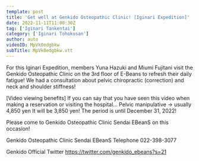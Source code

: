 ```yaml
---
template: post
title: 'Get well at Genkido Osteopathic Clinic! [Iginari Expedition]'
date: 2022-11-11T11:00:30Z
tag: ['Iginari Tankentai']
category: ['Iginari Tohokusan']
author: auto 
videoID: MpVk0edgbkw
subTitle: MpVk0edgbkw.vtt
---
```

For this Iginari Expedition, members Yuna Hazuki and Miumi Fujitani visit the Genkido Osteopathic Clinic on the 3rd floor of E-Beans to refresh their daily fatigue! We had a consultation about pelvic chiropractic (correction) and neck and shoulder stiffness!

[Video viewing benefits]
If you can say that you have seen this video when making a reservation or visiting the hospital...
Pelvic manipulative → usually 4,850 yen
It will be 3,850 yen!
The period is until December 31, 2022!

Please come to Genkido Osteopathic Clinic Sendai EBeanS on this occasion!

Genkido Osteopathic Clinic Sendai EBeanS
Telephone 022-398-3077

Genkido Official Twitter
https://twitter.com/genkido_ebeans?s=21
